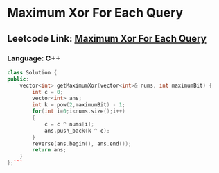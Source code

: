# Maximum Xor For Each Query

## Leetcode Link: [Maximum Xor For Each Query](https://leetcode.com/problems/maximum-xor-for-each-query/)
### Language: C++

```cpp
class Solution {
public:
    vector<int> getMaximumXor(vector<int>& nums, int maximumBit) {
        int c = 0;
        vector<int> ans;
        int k = pow(2,maximumBit) - 1;
        for(int i=0;i<nums.size();i++)
        {
            c = c ^ nums[i];
            ans.push_back(k ^ c);
        }
        reverse(ans.begin(), ans.end());
        return ans;
    }
};```



